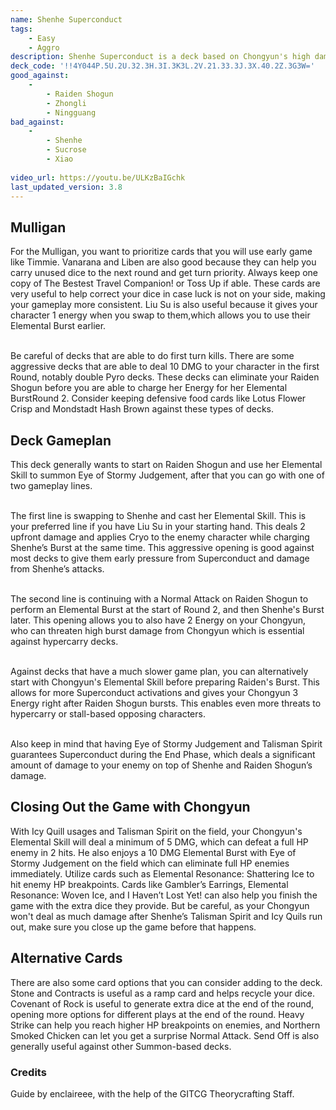 ```yaml
---
name: Shenhe Superconduct
tags:
    - Easy
    - Aggro
description: Shenhe Superconduct is a deck based on Chongyun's high damage output, and Shenhe’s ability to increase Cryo DMG dealt, making Chongyun perform high damage Elemental Skills and Bursts. This deck can pressure your enemy during the early game with Shenhe and Raiden Shogun, and then close up the game with Chongyun assisted by Shenhe’s buffs.
deck_code: '!!4Y044P.5U.2U.32.3H.3I.3K3L.2V.21.33.3J.3X.40.2Z.3G3W='
good_against:
    - 
        - Raiden Shogun
        - Zhongli
        - Ningguang
bad_against:
    - 
        - Shenhe
        - Sucrose
        - Xiao
        
video_url: https://youtu.be/ULKzBaIGchk
last_updated_version: 3.8
--- 
```


## Mulligan
<CardRow :cards= "['Timmie', 'Liben', 'The Bestest Travel Companion!', 'Vanarana', 'Liu Su']"></CardRow>

For the Mulligan, you want to prioritize cards that you will use early game like Timmie. Vanarana and Liben are also good because they can help you carry unused dice to the next round and get turn priority. Always keep one copy of The Bestest Travel Companion! or Toss Up if able. These cards are very useful to help correct your dice in case luck is not on your side, making your gameplay more consistent. Liu Su is also useful because it gives your character 1 energy when you swap to them,which allows you to use their Elemental Burst earlier. <br></br> 

Be careful of decks that are able to do first turn kills. There are some aggressive decks that are able to deal 10 DMG to your character in the first Round, notably double Pyro decks. These decks can eliminate your Raiden Shogun before you are able to charge her Energy for her Elemental BurstRound 2. Consider keeping defensive food cards like Lotus Flower Crisp and Mondstadt Hash Brown against these types of decks.

## Deck Gameplan
<CardRow :cards="['Raiden Shogun', 'Shenhe']"></CardRow>

This deck generally wants to start on Raiden Shogun and use her Elemental Skill to summon Eye of Stormy Judgement, after that you can go with one of two gameplay lines. <br></br>

The first line is swapping to Shenhe and cast her Elemental Skill. This is your preferred line if you have Liu Su in your starting hand. This deals 2 upfront damage and applies Cryo to the enemy character while charging Shenhe’s Burst at the same time. This aggressive opening is good against most decks to give them early pressure from Superconduct and damage from Shenhe’s attacks. <br></br>

The second line is continuing with a Normal Attack on Raiden Shogun to perform an Elemental Burst at the start of Round 2, and then Shenhe's Burst later. This opening allows you to also have 2 Energy on your Chongyun, who can threaten high burst damage from Chongyun which is essential against hypercarry decks. <br></br>

Against decks that have a much slower game plan, you can alternatively start with Chongyun's Elemental Skill before preparing Raiden's Burst. This allows for more Superconduct activations and gives your Chongyun 3 Energy right after Raiden Shogun bursts. This enables even more threats to hypercarry or stall-based opposing characters. <br></br>

Also keep in mind that having Eye of Stormy Judgement and Talisman Spirit guarantees Superconduct during the End Phase, which deals a significant amount of damage to your enemy on top of Shenhe and Raiden Shogun’s damage.


## Closing Out the Game with Chongyun
<CardFan :cards="['Gambler\'s Earrings', 'I Haven\'t Lost Yet!', 'Elemental Resonance: Shattering Ice', 'Chongyun']"></CardFan>

With Icy Quill usages and Talisman Spirit on the field, your Chongyun's Elemental Skill will deal a minimum of 5 DMG, which can defeat a full HP enemy in 2 hits. He also enjoys a 10 DMG Elemental Burst with Eye of Stormy Judgement on the field which can eliminate full HP enemies immediately. Utilize cards such as Elemental Resonance: Shattering Ice to hit enemy HP breakpoints. Cards like Gambler’s Earrings, Elemental Resonance: Woven Ice, and I Haven’t Lost Yet! can also help you finish the game with the extra dice they provide. But be careful, as your Chongyun won't deal as much damage after Shenhe’s Talisman Spirit and Icy Quils run out, make sure you close up the game before that happens.

## Alternative Cards
<CardRow :cards="['Send Off', 'Heavy Strike', 'Stone and Contracts', 'Covenant of Rock', 'Northern Smoked Chicken']"></CardRow>

There are also some card options that you can consider adding to the deck. Stone and Contracts is useful as a ramp card and helps recycle your dice. Covenant of Rock is useful to generate extra dice at the end of the round, opening more options for different plays at the end of the round. Heavy Strike can help you reach higher HP breakpoints on enemies, and Northern Smoked Chicken can let you get a surprise Normal Attack. Send Off is also generally useful against other Summon-based decks.

### Credits
Guide by enclaireee, with the help of the GITCG Theorycrafting Staff.


